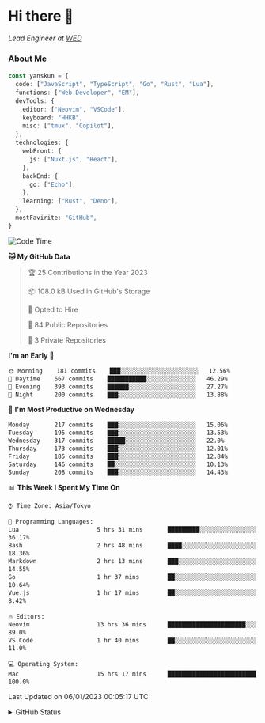 # Hi there&nbsp;:wave:

_Lead Engineer at [WED](https://github.com/wedinc)_

### About Me

```ts
const yanskun = {
  code: ["JavaScript", "TypeScript", "Go", "Rust", "Lua"],
  functions: ["Web Developer", "EM"],
  devTools: {
    editor: ["Neovim", "VSCode"],
    keyboard: "HHKB",
    misc: ["tmux", "Copilot"],
  },
  technologies: {
    webFront: {
      js: ["Nuxt.js", "React"],
    },
    backEnd: {
      go: ["Echo"],
    },
    learning: ["Rust", "Deno"],
  },
  mostFavirite: "GitHub",
}
```

<!--START_SECTION:waka-->
![Code Time](http://img.shields.io/badge/Code%20Time-66%20hrs%2037%20mins-blue)

**🐱 My GitHub Data** 

> 🏆 25 Contributions in the Year 2023
 > 
> 📦 108.0 kB Used in GitHub's Storage 
 > 
> 💼 Opted to Hire
 > 
> 📜 84 Public Repositories 
 > 
> 🔑 3 Private Repositories  
 > 
**I'm an Early 🐤** 

```text
🌞 Morning    181 commits    ███░░░░░░░░░░░░░░░░░░░░░░   12.56% 
🌆 Daytime    667 commits    ███████████░░░░░░░░░░░░░░   46.29% 
🌃 Evening    393 commits    ██████░░░░░░░░░░░░░░░░░░░   27.27% 
🌙 Night      200 commits    ███░░░░░░░░░░░░░░░░░░░░░░   13.88%

```
📅 **I'm Most Productive on Wednesday** 

```text
Monday       217 commits    ███░░░░░░░░░░░░░░░░░░░░░░   15.06% 
Tuesday      195 commits    ███░░░░░░░░░░░░░░░░░░░░░░   13.53% 
Wednesday    317 commits    █████░░░░░░░░░░░░░░░░░░░░   22.0% 
Thursday     173 commits    ███░░░░░░░░░░░░░░░░░░░░░░   12.01% 
Friday       185 commits    ███░░░░░░░░░░░░░░░░░░░░░░   12.84% 
Saturday     146 commits    ██░░░░░░░░░░░░░░░░░░░░░░░   10.13% 
Sunday       208 commits    ███░░░░░░░░░░░░░░░░░░░░░░   14.43%

```


📊 **This Week I Spent My Time On** 

```text
⌚︎ Time Zone: Asia/Tokyo

💬 Programming Languages: 
Lua                      5 hrs 31 mins       █████████░░░░░░░░░░░░░░░░   36.17% 
Bash                     2 hrs 48 mins       ████░░░░░░░░░░░░░░░░░░░░░   18.36% 
Markdown                 2 hrs 13 mins       ███░░░░░░░░░░░░░░░░░░░░░░   14.55% 
Go                       1 hr 37 mins        ██░░░░░░░░░░░░░░░░░░░░░░░   10.64% 
Vue.js                   1 hr 17 mins        ██░░░░░░░░░░░░░░░░░░░░░░░   8.42%

🔥 Editors: 
Neovim                   13 hrs 36 mins      ██████████████████████░░░   89.0% 
VS Code                  1 hr 40 mins        ██░░░░░░░░░░░░░░░░░░░░░░░   11.0%

💻 Operating System: 
Mac                      15 hrs 17 mins      █████████████████████████   100.0%

```


 Last Updated on 06/01/2023 00:05:17 UTC
<!--END_SECTION:waka-->

<details>
<summary>GitHub Status</summary>
<picture>
  <source media="(prefers-color-scheme: dark)" srcset="https://raw.githubusercontent.com/yanskun/yanskun/master/profile-summary-card-output/nord_dark/0-profile-details.svg">
 <img src="https://raw.githubusercontent.com/yanskun/yanskun/master/profile-summary-card-output/default/0-profile-details.svg">
</picture>
<br>
<picture>
  <source media="(prefers-color-scheme: dark)" srcset="https://raw.githubusercontent.com/yanskun/yanskun/master/profile-summary-card-output/nord_dark/1-repos-per-language.svg">
 <img src="https://raw.githubusercontent.com/yanskun/yanskun/master/profile-summary-card-output/default/1-repos-per-language.svg">
</picture>
<picture>
  <source media="(prefers-color-scheme: dark)" srcset="https://raw.githubusercontent.com/yanskun/yanskun/master/profile-summary-card-output/nord_dark/2-most-commit-language.svg">
 <img src="https://raw.githubusercontent.com/yanskun/yanskun/master/profile-summary-card-output/default/2-most-commit-language.svg">
</picture>
<br>
<picture>
  <source media="(prefers-color-scheme: dark)" srcset="https://raw.githubusercontent.com/yanskun/yanskun/master/profile-summary-card-output/nord_dark/3-stats.svg">
 <img src="https://raw.githubusercontent.com/yanskun/yanskun/master/profile-summary-card-output/default/3-stats.svg">
</picture>
<picture>
  <source media="(prefers-color-scheme: dark)" srcset="https://raw.githubusercontent.com/yanskun/yanskun/master/profile-summary-card-output/nord_dark/4-productive-time.svg">
 <img src="https://raw.githubusercontent.com/yanskun/yanskun/master/profile-summary-card-output/default/4-productive-time.svg">
</picture>
</details>

